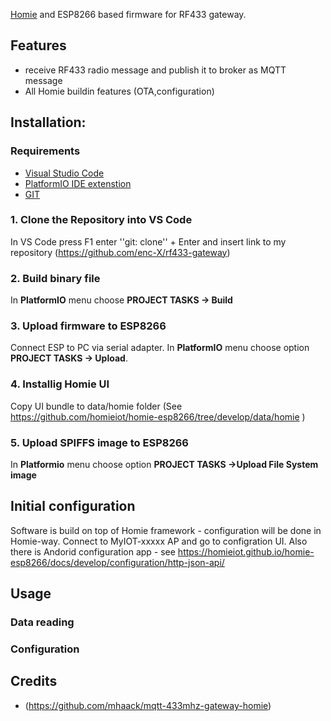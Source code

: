 [Homie](https://github.com/homieiot/homie-esp8266) and ESP8266 based firmware for RF433 gateway.

## Features

* receive RF433 radio message and publish it to broker as MQTT message
* All Homie buildin features (OTA,configuration)

## Installation:

### Requirements

* [Visual Studio Code](https://code.visualstudio.com/)
* [PlatformIO IDE extenstion](https://docs.platformio.org/en/latest/ide/vscode.html)
* [GIT](https://git-scm.com/downloads)

### 1. Clone the Repository into VS Code

In VS Code press F1 enter ''git: clone'' + Enter and insert link to my repository (https://github.com/enc-X/rf433-gateway)

### 2. Build binary file

In **PlatformIO** menu choose **PROJECT TASKS -> Build**

### 3. Upload firmware to ESP8266

Connect ESP to PC via serial adapter. In **PlatformIO** menu choose option **PROJECT TASKS -> Upload**. 

### 4. Installig Homie UI

Copy UI bundle to data/homie folder  (See https://github.com/homieiot/homie-esp8266/tree/develop/data/homie )

### 5. Upload SPIFFS image to ESP8266

In **Platformio** menu choose option **PROJECT TASKS ->Upload File System image**

## Initial configuration

Software is build on top of Homie framework - configuration will be done in Homie-way. Connect to MyIOT-xxxxx AP and go to configration UI. Also there is Andorid configuration app - see https://homieiot.github.io/homie-esp8266/docs/develop/configuration/http-json-api/

## Usage

### Data reading

### Configuration


## Credits

* (https://github.com/mhaack/mqtt-433mhz-gateway-homie)